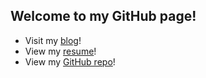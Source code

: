 ## Welcome to my GitHub page!

- Visit my [blog](https://fding253.wordpress.com/)!
- View my [resume](https://fding253.github.io/resume/Resumes/FD_Resume2024.pdf)!
- View my [GitHub repo](https://github.com/fding253)!
